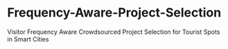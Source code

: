 # Frequency-Aware-Project-Selection
Visitor Frequency Aware Crowdsourced Project Selection for Tourist Spots in Smart Cities
